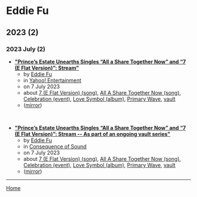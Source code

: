 # Eddie Fu

## 2023 (2)

### 2023 July (2)

 - [**"Prince’s Estate Unearths Singles “All a Share Together Now” and “7 (E Flat Version)”: Stream"**](https://www.yahoo.com/entertainment/prince-estate-unearths-singles-share-164059434.html)
    - by [Eddie Fu](../../authors/eddie-fu/index.md)
    - in [Yahoo! Entertainment](../../publications/u-z/yahoo-entertainment/index.md)
    - on 7 July 2023
    - about [7 (E Flat Version) (song)](../../topics/song/7-e-flat-version/index.md), [All A Share Together Now (song)](../../topics/song/all-a-share-together-now/index.md), [Celebration (event)](../../topics/event/celebration/index.md), [Love Symbol (album)](../../topics/album/love-symbol/index.md), [Primary Wave](../../topics/primary-wave/index.md), [vault](../../topics/vault/index.md)
    - ([mirror](https://web.archive.org/web/*/https://www.yahoo.com/entertainment/prince-estate-unearths-singles-share-164059434.html))

<br />

 - [**"Prince’s Estate Unearths Singles “All a Share Together Now” and “7 (E Flat Version)”: Stream -- As part of an ongoing vault series"**](https://consequence.net/2023/07/prince-all-a-share-together-now-7-e-flat-version-stream/)
    - by [Eddie Fu](../../authors/eddie-fu/index.md)
    - in [Consequence of Sound](../../publications/a-e/consequence-of-sound/index.md)
    - on 7 July 2023
    - about [7 (E Flat Version) (song)](../../topics/song/7-e-flat-version/index.md), [All A Share Together Now (song)](../../topics/song/all-a-share-together-now/index.md), [Celebration (event)](../../topics/event/celebration/index.md), [Love Symbol (album)](../../topics/album/love-symbol/index.md), [Primary Wave](../../topics/primary-wave/index.md), [vault](../../topics/vault/index.md)
    - ([mirror](https://web.archive.org/web/*/https://consequence.net/2023/07/prince-all-a-share-together-now-7-e-flat-version-stream/))

----

[Home](../index.md)

